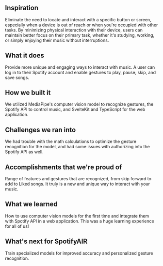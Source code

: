 ## Inspiration
Eliminate the need to locate and interact with a specific button or screen, especially when a device is out of reach or when you're occupied with other tasks. By minimizing physical interaction with their device, users can maintain better focus on their primary task, whether it's studying, working, or simply enjoying their music without interruptions.
## What it does
Provide more unique and engaging ways to interact with music. A user can log in to their Spotify account and enable gestures to play, pause, skip, and save songs. 
## How we built it
We utilized MediaPipe's computer vision model to recognize gestures, the Spotify API to control music, and SvelteKit and TypeScript for the web application. 
## Challenges we ran into
We had trouble with the math calculations to optimize the gesture recognition for the model, and had some issues with authorizing into the Spotify API as well.
## Accomplishments that we're proud of
Range of features and gestures that are recognized, from skip forward to add to Liked songs. It truly is a new and unique way to interact with your music.
## What we learned
How to use computer vision models for the first time and integrate them with Spotify API in a web application. This was a huge learning experience for all of us!
## What's next for SpotifyAIR
Train specialized models for improved accuracy and personalized gesture recognition.
